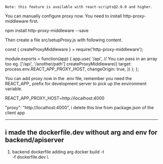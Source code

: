

    Note: this feature is available with react-scripts@2.0.0 and higher.

You can manually configure proxy now. You need to install http-proxy-middleware first.

npm install http-proxy-middleware --save

Then create a file src/setupProxy.js with following content.

const { createProxyMiddleware } = require('http-proxy-middleware');

module.exports = function(app) {
  app.use(
    '/api', // You can pass in an array too eg. ['/api', '/another/path']
    createProxyMiddleware({
      target: process.env.REACT_APP_PROXY_HOST,
      changeOrigin: true,
    })
  );
};

You can add proxy now in the .env file, remember you need the REACT_APP_ prefix for development server to pick up the environment variable.

REACT_APP_PROXY_HOST=http://localhost:4000

"proxy": "http://localhost:4000", i delete this line from package.json of the client app 


---------
 ## i made the dockerfile.dev without arg and env for backend/apiserver 

 1. backend dockerfile adding arg
 docker build -t \
 -f dockerfile.dev \
 
  
